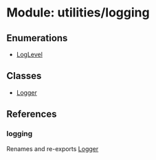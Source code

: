 # Module: utilities/logging

## Enumerations

- [LogLevel](../enums/utilities_logging_LogLevel.md)

## Classes

- [Logger](../classes/utilities_logging_Logger.md)

## References

### logging

Renames and re-exports [Logger](../classes/utilities_logging_Logger.md)
